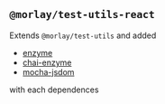 ## `@morlay/test-utils-react`

Extends `@morlay/test-utils` and added

* [enzyme](https://github.com/airbnb/enzyme)
* [chai-enzyme](https://github.com/producthunt/chai-enzyme)
* [mocha-jsdom](https://github.com/rstacruz/mocha-jsdom)

with each dependences